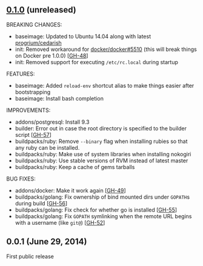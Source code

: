 ## [0.1.0](https://github.com/fgrehm/devstep/compare/v0.0.1...master) (unreleased)

BREAKING CHANGES:

  - baseimage: Updated to Ubuntu 14.04 along with latest [progrium/cedarish](https://github.com/progrium/cedarish)
  - init: Removed workaround for [docker/docker#5510](https://github.com/docker/docker/issues/5510)
    (this will break things on Docker pre 1.0.0) [[GH-48]]
  - init: Removed support for executing `/etc/rc.local` during startup

[GH-48]: https://github.com/fgrehm/devstep/issues/48


FEATURES:

  - baseimage: Added `reload-env` shortcut alias to make things easier after
    bootstrapping
  - baseimage: Install bash completion

IMPROVEMENTS:

  - addons/postgresql: Install 9.3
  - builder: Error out in case the root directory is specified to the builder script [[GH-57]]
  - buildpacks/ruby: Remove `--binary` flag when installing rubies so that any ruby can be installed.
  - buildpacks/ruby: Make use of system libraries when installing nokogiri
  - buildpacks/ruby: Use stable versions of RVM instead of latest master
  - buildpacks/ruby: Keep a cache of gems tarballs

[GH-57]: https://github.com/fgrehm/devstep/issues/57

BUG FIXES:

  - addons/docker: Make it work again [[GH-49]]
  - buildpacks/golang: Fix ownership of bind mounted dirs under `GOPATH`s during build [[GH-56]]
  - buildpacks/golang: Fix check for whether go is installed [[GH-55]]
  - buildpacks/golang: Fix `GOPATH` symlinking when the remote URL begins with a
    username (like `git@`) [[GH-52]]

[GH-49]: https://github.com/fgrehm/devstep/issues/49
[GH-52]: https://github.com/fgrehm/devstep/issues/52
[GH-55]: https://github.com/fgrehm/devstep/issues/55
[GH-56]: https://github.com/fgrehm/devstep/issues/56

## 0.0.1 (June 29, 2014)

First public release
